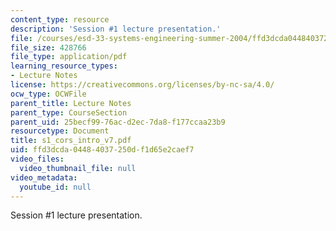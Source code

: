 ```yaml
---
content_type: resource
description: 'Session #1 lecture presentation.'
file: /courses/esd-33-systems-engineering-summer-2004/ffd3dcda04484037250df1d65e2caef7_s1_cors_intro_v7.pdf
file_size: 428766
file_type: application/pdf
learning_resource_types:
- Lecture Notes
license: https://creativecommons.org/licenses/by-nc-sa/4.0/
ocw_type: OCWFile
parent_title: Lecture Notes
parent_type: CourseSection
parent_uid: 25becf99-76ac-d2ec-7da8-f177ccaa23b9
resourcetype: Document
title: s1_cors_intro_v7.pdf
uid: ffd3dcda-0448-4037-250d-f1d65e2caef7
video_files:
  video_thumbnail_file: null
video_metadata:
  youtube_id: null
---
```

Session #1 lecture presentation.